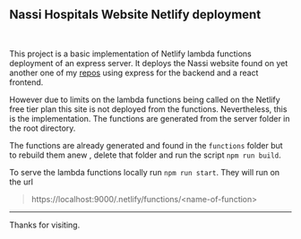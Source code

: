 ## Nassi Hospitals Website Netlify deployment

</span>

<p> &nbsp; </p>

This project is a basic implementation of Netlify lambda functions deployment of an express server.
It deploys the Nassi website found on yet another one of my [repos](https://github.com/khalayilwanga/NassiLatest) using express for the backend and a react frontend.

However due to limits on the lambda functions being called on the Netlify free tier plan this site is not deployed from the functions. Nevertheless, this is the implementation. The functions are generated from the server folder in the root directory.

The functions are already generated and found in the `functions` folder but to rebuild them anew , delete that folder and run the script `npm run build`.

To serve the lambda functions locally run `npm run start`. They will run on the url

> https://localhost:9000/.netlify/functions/\<name-of-function\>

---

Thanks for visiting.
